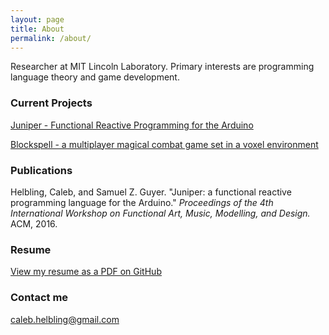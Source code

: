 ```yaml
---
layout: page
title: About
permalink: /about/
---
```


Researcher at MIT Lincoln Laboratory. Primary interests are programming language theory and game development.

### Current Projects

[Juniper - Functional Reactive Programming for the Arduino](http://www.juniper-lang.org/)

[Blockspell - a multiplayer magical combat game set in a voxel environment](http://www.blockspell.com/)

### Publications

Helbling, Caleb, and Samuel Z. Guyer. "Juniper: a functional reactive programming language for the Arduino." *Proceedings of the 4th International Workshop on Functional Art, Music, Modelling, and Design.* ACM, 2016.

### Resume

[View my resume as a PDF on GitHub](https://github.com/calebh/calebh.github.io/blob/master/resume.pdf)

### Contact me

[caleb.helbling@gmail.com](mailto:caleb.helbling@gmail.com)
